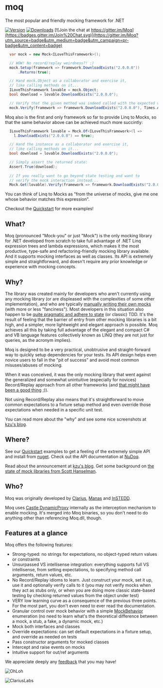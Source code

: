 moq
===

The most popular and friendly mocking framework for .NET

[![Version](https://img.shields.io/nuget/v/Moq.svg)](https://www.nuget.org/packages/Moq)
[![Downloads](https://img.shields.io/nuget/dt/Moq.svg)](https://www.nuget.org/packages/Moq)
[![Join the chat at https://gitter.im/Moq](https://badges.gitter.im/Join%20Chat.svg)](https://gitter.im/Moq?utm_source=badge&utm_medium=badge&utm_campaign=pr-badge&utm_content=badge)


```csharp
  var mock = new Mock<ILoveThisFramework>();

  // WOW! No record/replay weirdness?! :)
  mock.Setup(framework => framework.DownloadExists("2.0.0.0"))
      .Returns(true);

  // Hand mock.Object as a collaborator and exercise it, 
  // like calling methods on it...
  ILoveThisFramework lovable = mock.Object;
  bool download = lovable.DownloadExists("2.0.0.0");

  // Verify that the given method was indeed called with the expected value at most once
  mock.Verify(framework => framework.DownloadExists("2.0.0.0"), Times.AtMostOnce());
```

Moq also is the first and only framework so far to provide Linq to Mocks, so that the same behavior above can be achieved much more succintly:

```csharp
  ILoveThisFramework lovable = Mock.Of<ILoveThisFramework>(l =>
    l.DownloadExists("2.0.0.0") == true);

  // Hand the instance as a collaborator and exercise it, 
  // like calling methods on it...
  bool download = lovable.DownloadExists("2.0.0.0");

  // Simply assert the returned state:
  Assert.True(download);
  
  // If you really want to go beyond state testing and want to 
  // verify the mock interaction instead...
  Mock.Get(lovable).Verify(framework => framework.DownloadExists("2.0.0.0"));
```

You can think of Linq to Mocks as "from the universe of mocks, give me one whose behavior matches this expression".

Checkout the [Quickstart](https://github.com/Moq/moq4/wiki/Quickstart) for more examples!

## What?

Moq (pronounced "Mock-you" or just "Mock") is the only mocking library for .NET developed from scratch to take full advantage of .NET Linq expression trees and lambda expressions, which makes it the most productive, type-safe and refactoring-friendly mocking library available. And it supports mocking interfaces as well as classes. Its API is extremely simple and straightforward, and doesn't require any prior knowledge or experience with mocking concepts.

## Why?

The library was created mainly for developers who aren't currently using any mocking library (or are displeased with the complexities of some other implementation), and who are typically [manually writing their own mocks](http://blogs.clariusconsulting.net/kzu/mocks-stubs-and-fakes-its-a-continuum/) (with more or less "fanciness"). Most developers in this situation also happen to be [quite pragmatic and adhere to state](http://blogs.clariusconsulting.net/kzu/state-testing-vs-interaction-testing/) (or classic) TDD. It's the result of feeling that the barrier of entry from other mocking libraries is a bit high, and a simpler, more lightweight and elegant approach is possible. Moq achieves all this by taking full advantage of the elegant and compact C# and VB language features collectively known as LINQ (they are not just for queries, as the acronym implies). 

Moq is designed to be a very practical, unobtrusive and straight-forward way to quickly setup dependencies for your tests. Its API design helps even novice users to fall in the "pit of success" and avoid most common misuses/abuses of mocking. 

When it was conceived, it was the only mocking library that went against the generalized and somewhat unintuitive (especially for novices) Record/Replay approach from all other frameworks (and [that might have been a good thing](http://blogs.clariusconsulting.net/kzu/whats-wrong-with-the-recordreplyverify-model-for-mocking-frameworks/) ;)). 

Not using Record/Replay also means that it's straightforward to move common expectations to a fixture setup method and even override those expectations when needed in a specific unit test.

You can read more about the "why" and see some nice screenshots at [kzu's blog](http://blogs.clariusconsulting.net/kzu/why-do-we-need-yet-another-net-mocking-framework/).

## Where?

See our [Quickstart](https://github.com/Moq/moq4/wiki/Quickstart) examples to get a feeling of the extremely simple API and install from [nuget](http://nuget.org/packages/moq). Check out the API documentation at [NuDoq](http://www.nudoq.org/#!/Projects/Moq).

Read about the announcement at [kzu's blog](http://blogs.clariusconsulting.net/kzu/linq-to-mock-moq-is-born/). Get some background on [the state of mock libraries from Scott Hanselman](http://www.hanselman.com/blog/MoqLinqLambdasAndPredicatesAppliedToMockObjects.aspx). 


## Who?

Moq was originally developed by [Clarius](http://www.clariusconsulting.net), [Manas](http://www.manas.com.ar) and [InSTEDD](http://www.instedd.org).

Moq uses [Castle DynamicProxy](http://www.castleproject.org/projects/dynamicproxy/) internally as the interception mechanism to enable mocking. It's merged into Moq binaries, so you don't need to do anything other than referencing Moq.dll, though.

## Features at a glance
Moq offers the following features:
  * Strong-typed: no strings for expectations, no object-typed return values or constraints
  * Unsurpassed VS intellisense integration: everything supports full VS intellisense, from setting expectations, to specifying method call arguments, return values, etc.
  * No Record/Replay idioms to learn. Just construct your mock, set it up, use it and optionally verify calls to it (you may not verify mocks when they act as stubs only, or when you are doing more classic state-based testing by checking returned values from the object under test)
  * VERY low learning curve as a consequence of the previous three points. For the most part, you don't even need to ever read the documentation.
  * Granular control over mock behavior with a simple  [MockBehavior](http://www.nudoq.org/#!/Packages/Moq/Moq/MockBehavior)  enumeration (no need to learn what's the theoretical difference between a mock, a stub, a fake, a dynamic mock, etc.)
  * Mock both interfaces and classes
  * Override expectations: can set default expectations in a fixture setup, and override as needed on tests
  * Pass constructor arguments for mocked classes
  * Intercept and raise events on mocks
  * Intuitive support for out/ref arguments



We appreciate deeply any [feedback](http://moq.uservoice.com/) that you may have!

![OhLoh](http://www.ohloh.net/p/moq/widgets/project_thin_badge.gif)

![ClariusLabs](http://download.codeplex.com/Project/Download/FileDownload.aspx?ProjectName=clarius&DownloadId=17830&Build=14806&boo.png)
